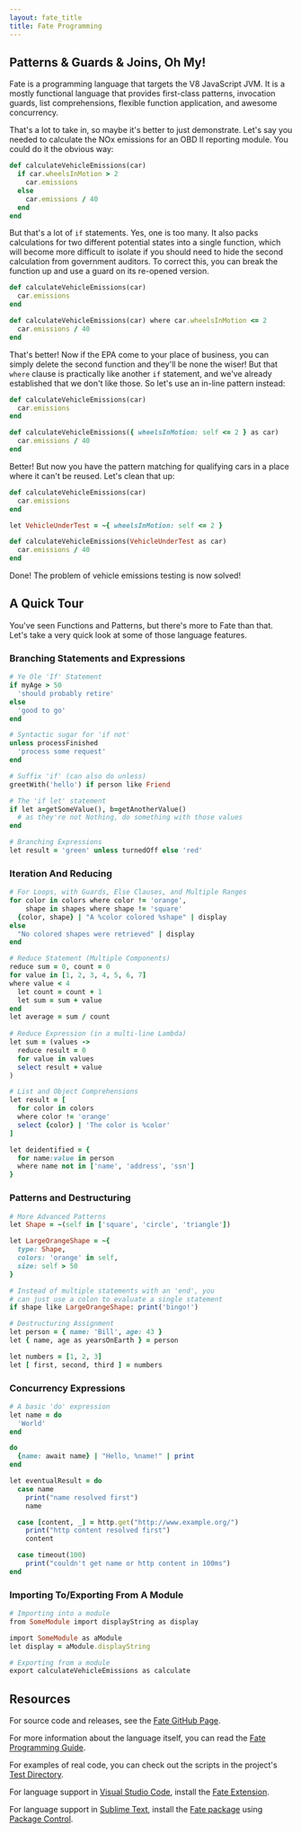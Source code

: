 ```yaml
---
layout: fate_title
title: Fate Programming
---
```

## Patterns & Guards & Joins, Oh My!
Fate is a programming language that targets the V8 JavaScript JVM.  It is a mostly functional language that provides first-class patterns, invocation guards, list comprehensions, flexible function application, and awesome concurrency.

That's a lot to take in, so maybe it's better to just demonstrate.  Let's say you needed to calculate the NOx emissions for an OBD II reporting module.  You could do it the obvious way:

```ruby
def calculateVehicleEmissions(car)
  if car.wheelsInMotion > 2
    car.emissions
  else
    car.emissions / 40
  end
end
```

But that's a lot of `if` statements.  Yes, one is too many.  It also packs calculations for two different potential states into a single function, which will become more difficult to isolate if you should need to hide the second calculation from government auditors.  To correct this, you can break the function up and use a guard on its re-opened version.

```ruby
def calculateVehicleEmissions(car)
  car.emissions
end

def calculateVehicleEmissions(car) where car.wheelsInMotion <= 2
  car.emissions / 40
end
```

That's better!  Now if the EPA come to your place of business, you can simply delete the second function and they'll be none the wiser!  But that `where` clause is practically like another `if` statement, and we've already established that we don't like those.  So let's use an in-line pattern instead:

```ruby
def calculateVehicleEmissions(car)
  car.emissions
end

def calculateVehicleEmissions({ wheelsInMotion: self <= 2 } as car)
  car.emissions / 40
end
```

Better!  But now you have the pattern matching for qualifying cars in a place where it can't be reused.  Let's clean that up:


```ruby
def calculateVehicleEmissions(car)
  car.emissions
end

let VehicleUnderTest = ~{ wheelsInMotion: self <= 2 }

def calculateVehicleEmissions(VehicleUnderTest as car)
  car.emissions / 40
end
```

Done!  The problem of vehicle emissions testing is now solved!

## A Quick Tour
You've seen Functions and Patterns, but there's more to Fate than that.  Let's take a very quick look at some of those language features.

### Branching Statements and Expressions

```ruby
# Ye Ole 'If' Statement
if myAge > 50
  'should probably retire'
else
  'good to go'
end

# Syntactic sugar for 'if not'
unless processFinished
  'process some request'
end

# Suffix 'if' (can also do unless)
greetWith('hello') if person like Friend

# The 'if let' statement
if let a=getSomeValue(), b=getAnotherValue()
  # as they're not Nothing, do something with those values
end  

# Branching Expressions
let result = 'green' unless turnedOff else 'red'
```

### Iteration And Reducing

```ruby
# For Loops, with Guards, Else Clauses, and Multiple Ranges
for color in colors where color != 'orange',
    shape in shapes where shape != 'square'
  {color, shape} | "A %color colored %shape" | display
else
  "No colored shapes were retrieved" | display
end

# Reduce Statement (Multiple Components)
reduce sum = 0, count = 0
for value in [1, 2, 3, 4, 5, 6, 7]
where value < 4
  let count = count + 1
  let sum = sum + value
end
let average = sum / count
 
# Reduce Expression (in a multi-line Lambda)
let sum = (values ->
  reduce result = 0
  for value in values
  select result + value
)

# List and Object Comprehensions
let result = [
  for color in colors 
  where color != 'orange'
  select {color} | 'The color is %color'
]

let deidentified = {
  for name:value in person
  where name not in ['name', 'address', 'ssn']
}
```

### Patterns and Destructuring

```ruby
# More Advanced Patterns
let Shape = ~(self in ['square', 'circle', 'triangle'])

let LargeOrangeShape = ~{
  type: Shape,
  colors: 'orange' in self,
  size: self > 50
}

# Instead of multiple statements with an 'end', you
# can just use a colon to evaluate a single statement
if shape like LargeOrangeShape: print('bingo!')

# Destructuring Assignment
let person = { name: 'Bill', age: 43 }
let { name, age as yearsOnEarth } = person

let numbers = [1, 2, 3]
let [ first, second, third ] = numbers
```

### Concurrency Expressions

```ruby
# A basic 'do' expression
let name = do
  'World'
end

do
  {name: await name} | "Hello, %name!" | print
end

let eventualResult = do
  case name
    print("name resolved first")
    name

  case [content, _] = http.get("http://www.example.org/")
    print("http content resolved first")
    content

  case timeout(100)
    print("couldn't get name or http content in 100ms")
end
```

### Importing To/Exporting From A Module

```ruby
# Importing into a module
from SomeModule import displayString as display

import SomeModule as aModule
let display = aModule.displayString

# Exporting from a module
export calculateVehicleEmissions as calculate
```

## Resources
For source code and releases, see the [Fate GitHub Page](http://github.com/kode4food/fate-lang).

For more information about the language itself, you can read the [Fate Programming Guide](https://kode4food.gitbooks.io/fate-lang/content/).

For examples of real code, you can check out the scripts in the project's [Test Directory](https://github.com/kode4food/fate-lang/tree/master/test).

For language support in [Visual Studio Code](https://code.visualstudio.com/), install the [Fate Extension](https://marketplace.visualstudio.com/items/kode4food.fate).

For language support in [Sublime Text](http://www.sublimetext.com/), install the [Fate package](https://packagecontrol.io/packages/Fate) using [Package Control](https://packagecontrol.io/).
